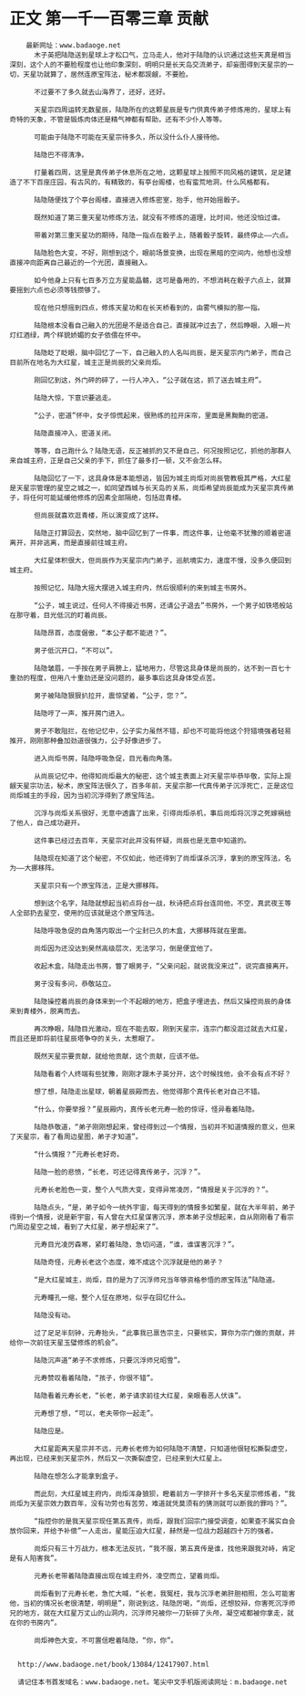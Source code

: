 # 正文 第一千一百零三章 贡献
        最新网址：www.badaoge.net
          木子英把陆隐送到星球上才松口气，立马走人，他对于陆隐的认识通过这些天真是相当深刻，这个人的不要脸程度也让他印象深刻，明明只是长天岛交流弟子，却妄图得到天星宗的一切，天星功就算了，居然连原宝阵法，秘术都觊觎，不要脸。
      
          不过要不了多久就去山海界了，还好，还好。
      
          天星宗四周运转无数星辰，陆隐所在的这颗星辰是专门供真传弟子修炼用的，星球上有奇特的天象，不管是锻炼肉体还是精气神都有帮助，还有不少仆人等等。
      
          可能由于陆隐不可能在天星宗待多久，所以没什么仆人接待他。
      
          陆隐巴不得清净。
      
          打量着四周，这里是真传弟子休息所在之地，这颗星球上按照不同风格的建筑，足足建造了不下百座庄园，有古风的，有精致的，有亭台阁楼，也有蛮荒地洞，什么风格都有。
      
          陆隐随便找了个亭台阁楼，直接进入修炼密室，抬手，他开始摇骰子。
      
          既然知道了第三重天星功修炼方法，就没有不修炼的道理，比时间，他还没怕过谁。
      
          带着对第三重天星功的期待，陆隐一指点在骰子上，随着骰子旋转，最终停止——六点。
      
          陆隐脸色大变，不好，刚想到这个，眼前场景变换，出现在黑暗的空间内，他想也没想直接冲向距离自己最近的一个光团，直接融入。
      
          如今他身上只有七百多万立方星能晶髓，这可是备用的，不想消耗在骰子六点上，就算要摇到六点也必须等钱攒够了。
      
          现在他只想摇到四点，修炼天星功和在长天桥看到的，由雾气模拟的那一指。
      
          陆隐根本没看自己融入的光团是不是适合自己，直接就冲过去了，然后睁眼，入眼一片灯红酒绿，两个样貌娇媚的女子依偎在怀中。
      
          陆隐眨了眨眼，脑中回忆了一下，自己融入的人名叫尚辰，是天星宗内门弟子，而自己目前所在地名为大红星，城主正是尚辰的父亲尚炬。
      
          刚回忆到这，外门砰的碎了，一行人冲入，“公子就在这，抓了送去城主府”。
      
          陆隐大惊，下意识要逃走。
      
          “公子，密道”怀中，女子惊慌起来，很熟练的拉开床帘，里面是黑黝黝的密道。
      
          陆隐直接冲入，密道关闭。
      
          等等，自己跑什么？陆隐无语，反正被抓的又不是自己，何况按照记忆，抓他的那群人来自城主府，正是自己父亲的手下，抓住了最多打一顿，又不会怎么样。
      
          陆隐回忆了一下，这具身体是本能想逃，皆因为城主尚炬对尚辰管教极其严格，大红星是天星宗管理的星空之城之一，如同望西城与长天岛的关系，尚炬希望尚辰能成为天星宗真传弟子，将任何可能延缓他修炼的因素全部隔绝，包括逛青楼。
      
          但尚辰就喜欢逛青楼，所以演变成了这样。
      
          陆隐正打算回去，突然地，脑中回忆到了一件事，而这件事，让他毫不犹豫的顺着密道离开，并非逃离，而是直接前往城主府。
      
          大红星体积很大，但尚辰作为天星宗内门弟子，巡航境实力，速度不慢，没多久便回到城主府。
      
          按照记忆，陆隐大摇大摆进入城主府内，然后很顺利的来到城主书房外。
      
          “公子，城主说过，任何人不得接近书房，还请公子退去”书房外，一个男子如铁塔般站在那守着，目光低沉的盯着尚辰。
      
          陆隐昂首，态度倨傲，“本公子都不能进？”。
      
          男子低沉开口，“不可以”。
      
          陆隐皱眉，一手按在男子肩膀上，猛地用力，尽管这具身体是尚辰的，达不到一百七十重劲的程度，但用八十重劲还是没问题的，最多事后这具身体受点苦。
      
          男子被陆隐狠狠扒拉开，震惊望着，“公子，您？”。
      
          陆隐哼了一声，推开房门进入。
      
          男子不敢阻拦，在他记忆中，公子实力虽然不错，却也不可能将他这个狩猎境强者轻易推开，刚刚那种叠加劲道很强力，公子好像进步了。
      
          进入尚炬书房，陆隐呼吸急促，目光看向角落。
      
          从尚辰记忆中，他得知尚炬最大的秘密，这个城主表面上对天星宗毕恭毕敬，实际上觊觎天星宗功法，秘术，原宝阵法很久了，百多年前，天星宗那一代真传弟子沉浮死亡，正是这位尚炬城主的手段，因为当初沉浮得到了原宝阵法。
      
          沉浮与尚炬关系很好，无意中透露了出来，引得尚炬杀机，事后尚炬将沉浮之死嫁祸给了他人，自己成功避开。
      
          这件事已经过去百年，天星宗对此并没有怀疑，尚辰也是无意中知道的。
      
          陆隐现在知道了这个秘密，不仅如此，他还得到了尚炬谋杀沉浮，拿到的原宝阵法，名为——大挪移阵。
      
          天星宗只有一个原宝阵法，正是大挪移阵。
      
          想到这个名字，陆隐就想起当初点将台一战，秋诗把点将台连同他，不空，真武夜王等人全部扔去星空，使用的应该就是这个原宝阵法。
      
          陆隐呼吸急促的自角落内取出一个尘封已久的木盒，大挪移阵就在里面。
      
          尚炬因为还没达到昊然高级层次，无法学习，倒是便宜他了。
      
          收起木盒，陆隐走出书房，瞥了眼男子，“父亲问起，就说我没来过”，说完直接离开。
      
          男子没有多问，恭敬站立。
      
          陆隐操控着尚辰的身体来到一个不起眼的地方，把盒子埋进去，然后又操控尚辰的身体来到青楼外，脱离而去。
      
          再次睁眼，陆隐目光激动，现在不能去取，刚到天星宗，连宗门都没逛过就去大红星，而且还是即将前往星辰塔争夺的关头，太惹眼了。
      
          既然天星宗要贡献，就给他贡献，这个贡献，应该不低。
      
          陆隐看着个人终端有些犹豫，刚刚才跟木子英分开，这个时候找他，会不会有点不好？
      
          想了想，陆隐走出星球，朝着星辰殿而去，他觉得那个真传长老对自己不错。
      
          “什么，你要举报？”星辰殿内，真传长老元寿一脸的惊讶，怪异看着陆隐。
      
          陆隐恭敬道，“弟子刚刚想起来，曾经得到过一个情报，当初并不知道情报的意义，但来了天星宗，看了看周边星图，弟子才知道”。
      
          “什么情报？”元寿长老好奇。
      
          陆隐一脸的悲愤，“长老，可还记得真传弟子，沉浮？”。
      
          元寿长老脸色一变，整个人气质大变，变得异常凌厉，“情报是关于沉浮的？”。
      
          陆隐点头，“是，弟子如今一统外宇宙，每天得到的情报多如繁星，就在大半年前，弟子得到一个情报，说是新宇宙，有人曾在大红星谋害沉浮，原本弟子没想起来，自从刚刚看了看宗门周边星空之城，看到了大红星，弟子想起来了”。
      
          元寿目光凌厉森寒，紧盯着陆隐，急切问道，“谁，谁谋害沉浮？”。
      
          陆隐奇怪，元寿长老这个态度，难不成这个沉浮就是他的弟子？
      
          “是大红星城主，尚炬，目的是为了沉浮师兄当年够资格参悟的原宝阵法”陆隐道。
      
          元寿瞳孔一缩，整个人怔在原地，似乎在回忆什么。
      
          陆隐没有动。
      
          过了足足半刻钟，元寿抬头，“此事我已禀告宗主，只要核实，算你为宗门做的贡献，并给你一次前往天星玉璧修炼的机会”。
      
          陆隐沉声道“弟子不求修炼，只要沉浮师兄昭雪”。
      
          元寿赞叹看着陆隐，“孩子，你很不错”。
      
          陆隐看着元寿长老，“长老，弟子请求前往大红星，亲眼看恶人伏诛”。
      
          元寿想了想，“可以，老夫带你一起走”。
      
          陆隐应是。
      
          大红星距离天星宗并不远，元寿长老修为如何陆隐不清楚，只知道他很轻松撕裂虚空，再出现，已经来到天星宗外，然后又一次撕裂虚空，已经来到大红星上。
      
          陆隐在想怎么才能拿到盒子。
      
          而此刻，大红星城主府内，尚炬浑身狼狈，瞪着前方一字排开十多名天星宗修炼者，“我尚炬为天星宗效力数百年，没有功劳也有苦劳，难道就凭莫须有的猜测就可以断我的罪吗？”。
      
          “指控你的是我天星宗现任第五真传，尚炬，跟我们回宗门接受调查，如果查不属实自会放你回来，并给予补偿”一人走出，星能压迫大红星，赫然是一位战力超越四十万的强者。
      
          尚炬只有三十万战力，根本无法反抗，“我不服，第五真传是谁，找他来跟我对峙，肯定是有人陷害我”。
      
          元寿长老带着陆隐直接出现在城主府外，凌空而立，望着尚炬。
      
          尚炬看到了元寿长老，急忙大喊，“长老，我冤枉，我与沉浮老弟肝胆相照，怎么可能害他，当初的情况长老很清楚，明明是”，刚说到这，陆隐厉喝，“尚炬，还想狡辩，你害死沉浮师兄的地方，就在大红星万丈山的山洞内，沉浮师兄被你一刀斩碎了头颅，凝空戒都被你拿走，就在你的书房内”。
      
          尚炬神色大变，不可置信瞪着陆隐，“你，你”。
      
      
      http://www.badaoge.net/book/13084/12417907.html
      
      请记住本书首发域名：www.badaoge.net。笔尖中文手机版阅读网址：m.badaoge.net